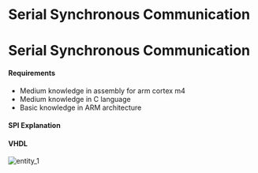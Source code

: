 # Serial Synchronous Communication



# Serial Synchronous Communication


#### Requirements

- Medium knowledge in assembly for arm cortex m4
- Medium knowledge in C language
- Basic knowledge in ARM architecture

#### SPI Explanation

#### VHDL

![entity_1](https://user-images.githubusercontent.com/48101913/114425146-2fd44080-9b8f-11eb-8eef-2078e3df4696.png)
